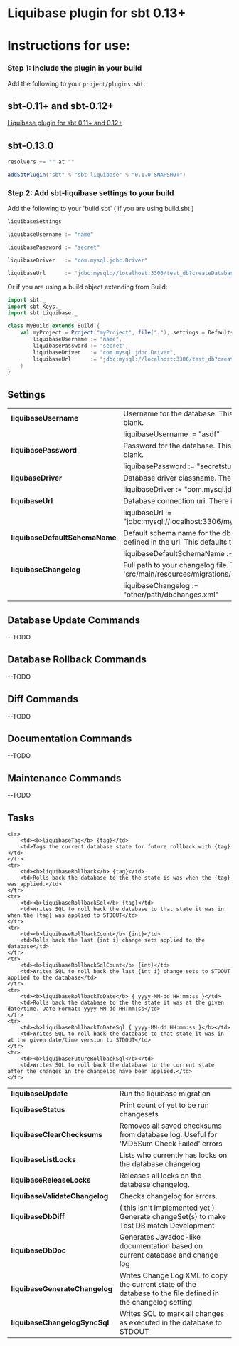 Liquibase plugin for sbt 0.13+
====================================

# Instructions for use:
### Step 1: Include the plugin in your build

Add the following to your `project/plugins.sbt`:

## sbt-0.11+ and sbt-0.12+

[Liquibase plugin for sbt 0.11+ and 0.12+](https://github.com/bigtoast/sbt-liquibase)

## sbt-0.13.0

```scala
resolvers += "" at ""

addSbtPlugin("sbt" % "sbt-liquibase" % "0.1.0-SNAPSHOT")
```

### Step 2: Add sbt-liquibase settings to your build

Add the following to your 'build.sbt' ( if you are using build.sbt )

```scala
liquibaseSettings

liquibaseUsername := "name"

liquibasePassword := "secret"

liquibaseDriver   := "com.mysql.jdbc.Driver"

liquibaseUrl      := "jdbc:mysql://localhost:3306/test_db?createDatabaseIfNotExist=true"
```

Or if you are using a build object extending from Build:

```scala
import sbt._
import sbt.Keys._
import sbt.Liquibase._

class MyBuild extends Build {
    val myProject = Project("myProject", file("."), settings = Defaults.defaultSettings ++ liquibaseSettings ++ Seq (
        liquibaseUsername := "name",
        liquibasePassword := "secret",
        liquibaseDriver   := "com.mysql.jdbc.Driver",
        liquibaseUrl      := "jdbc:mysql://localhost:3306/test_db?createDatabaseIfNotExist=true"
    )
}
```

## Settings

<table>
    <tr>
        <td> <b>liquibaseUsername</b> </td>
        <td>Username for the database. This defaults to blank.</td>
    </tr>
    <tr>
        <td></td>
        <td>liquibaseUsername := "asdf"</td>
    </tr>
    <tr>
        <td> <b>liquibasePassword</b> </td>
        <td>Password for the database. This defaults to blank.</td>
    </tr>
    <tr>
        <td></td>
        <td>liquibasePassword := "secretstuff"</td>
    </tr>
    <tr>
        <td> <b>liqubaseDriver</b> </td>
        <td>Database driver classname. There is no default.</td>
    </tr>
    <tr>
        <td></td>
        <td>liquibaseDriver := "com.mysql.jdbc.Driver"</td>
    </tr>
    <tr>
        <td> <b>liquibaseUrl</b> </td>
        <td>Database connection uri. There is no default.</td>
    </tr>
    <tr>
        <td></td>
        <td>liquibaseUrl := "jdbc:mysql://localhost:3306/mydb"</td>
    </tr>
    <tr>
        <td> <b>liquibaseDefaultSchemaName</b> </td>
        <td>Default schema name for the db if it isn't defined in the uri. This defaults to null.</td>
    </tr>
    <tr>
        <td></td>
        <td>liquibaseDefaultSchemaName := "dbname"</td>
    </tr>
    <tr>
        <td> <b>liquibaseChangelog</b> </td>
        <td>Full path to your changelog file. This defaults 'src/main/resources/migrations/changelog.xml'.</td>
    </tr>
    <tr>
        <td></td>
        <td>liquibaseChangelog := "other/path/dbchanges.xml"</td>
    </tr>
</table>

## Database Update Commands
--TODO

## Database Rollback Commands
--TODO

## Diff Commands
--TODO

## Documentation Commands
--TODO

## Maintenance Commands
--TODO

## Tasks

<table>
    <tr>
        <td> <b>liquibaseUpdate</b> </td>
        <td>Run the liquibase migration</td>
    </tr>
    <tr>
        <td><b>liquibaseStatus</b></td>
        <td>Print count of yet to be run changesets</td>
    </tr>
    <tr>
        <td><b>liquibaseClearChecksums</b></td>
        <td>Removes all saved checksums from database log. Useful for 'MD5Sum Check Failed' errors</td>
    </tr>
    <tr>
        <td><b>liquibaseListLocks</b></td>
        <td>Lists who currently has locks on the database changelog</td>
    </tr>
    <tr>
        <td><b>liquibaseReleaseLocks</b></td>
        <td>Releases all locks on the database changelog.</td>
    </tr>
    <tr>
        <td><b>liquibaseValidateChangelog</b></td>
        <td>Checks changelog for errors.</td>
    </tr>
    <tr>
        <td><b>liquibaseDbDiff</b></td>
        <td>( this isn't implemented yet ) Generate changeSet(s) to make Test DB match Development</td>
    </tr>
    <tr>
        <td><b>liquibaseDbDoc</b></td>
        <td>Generates Javadoc-like documentation based on current database and change log</td>
    </tr>
    <tr>
        <td><b>liquibaseGenerateChangelog</b></td>
        <td>Writes Change Log XML to copy the current state of the database to the file defined in the changelog setting</td>
    </tr>
    <tr>
        <td><b>liquibaseChangelogSyncSql</b></td>
        <td>Writes SQL to mark all changes as executed in the database to STDOUT</td>
    </tr>

    <tr>
        <td><b>liquibaseTag</b> {tag}</td>
        <td>Tags the current database state for future rollback with {tag}</td>
    </tr>
    <tr>
        <td><b>liquibaseRollback</b> {tag}</td>
        <td>Rolls back the database to the the state is was when the {tag} was applied.</td>
    </tr>
    <tr>
        <td><b>liquibaseRollbackSql</b> {tag}</td>
        <td>Writes SQL to roll back the database to that state it was in when the {tag} was applied to STDOUT</td>
    </tr>
    <tr>
        <td><b>liquibaseRollbackCount</b> {int}</td>
        <td>Rolls back the last {int i} change sets applied to the database</td>
    </tr>
    <tr>
        <td><b>liquibaseRollbackSqlCount</b> {int}</td>
        <td>Writes SQL to roll back the last {int i} change sets to STDOUT applied to the database</td>
    </tr>
    <tr>
        <td><b>liquibaseRollbackToDate</b> { yyyy-MM-dd HH:mm:ss }</td>
        <td>Rolls back the database to the the state it was at the given date/time. Date Format: yyyy-MM-dd HH:mm:ss</td>
    </tr>
    <tr>
        <td><b>liquibaseRollbackToDateSql { yyyy-MM-dd HH:mm:ss }</b></td>
        <td>Writes SQL to roll back the database to that state it was in at the given date/time version to STDOUT</td>
    </tr>
    <tr>
        <td><b>liquibaseFutureRollbackSql</b></td>
        <td>Writes SQL to roll back the database to the current state after the changes in the changelog have been applied.</td>
    </tr>
</table>